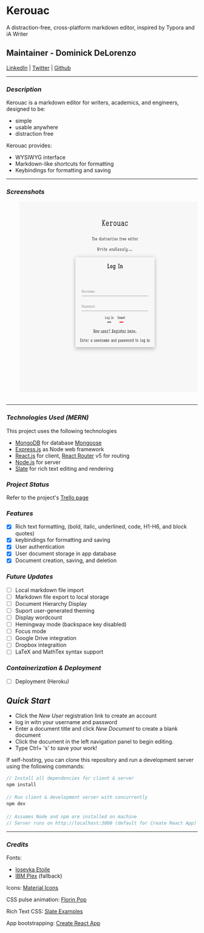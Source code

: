 # Kerouac

A distraction-free, cross-platform markdown editor, inspired by Typora and iA Writer

## Maintainer - Dominick DeLorenzo
[LinkedIn](https://www.linkedin.com/in/dominick-delorenzo-breed) | [Twitter](https://twitter.com/bad_mr_wolf) | [Github](https://github.com/domdelorenzo)


***
### ***Description***

Kerouac is a markdown editor for writers, academics, and engineers, designed to be:
* simple
* usable anywhere
* distraction free

Kerouac provides:
* WYSIWYG interface
* Markdown-like shortcuts for formatting
* Keybindings for formatting and saving

***

### ***Screenshots***

<div align="center">
  <pre>
    <img src="screenshots/Login.png" height="500" />&nbsp;&nbsp;&nbsp;<img src="screenshots/Page.png" height="500" />&nbsp;&nbsp;&nbsp;<img src="screenshots/Prufrock.png" height="500" />
  </pre>
</div>

***
### ***Technologies Used (MERN)***

This project uses the following technologies

- [MongoDB](https://www.mongodb.com/) for database [Mongoose](https://mongoosejs.com/)
- [Express.js](http://expressjs.com/) as Node web framework
- [React.js](https://reactjs.org) for client, [React Router](https://reacttraining.com/react-router/) v5 for routing
- [Node.js](https://nodejs.org/en/) for server
- [Slate](https://github.com/ianstormtaylor/slate) for rich text editing and rendering

### ***Project Status***

Refer to the project's [Trello page](https://trello.com/b/08z798iH/markdown-editor)

### ***Features***
- [x] Rich text formatting, (bold, italic, underlined, code, H1-H6, and block quotes)
- [x] keybindings for formatting and saving
- [x] User authentication
- [x] User document storage in app database
- [x] Document creation, saving, and deletion

### ***Future Updates***
- [ ] Local markdown file import
- [ ] Markdown file export to local storage
- [ ] Document Hierarchy Display
- [ ] Suport user-generated theming
- [ ] Display wordcount
- [ ] Hemingway mode (backspace key disabled)
- [ ] Focus mode
- [ ] Google Drive integration
- [ ] Dropbox integraition
- [ ] LaTeX and MathTex syntax support

### ***Containerization & Deployment***

- [ ] Deployment (Heroku)

## ***Quick Start***

* Click the *New User* registration link to create an account
* log in witn your username and password
* Enter a document title and click *New Document* to create a blank document
* Click the document in the left navigation panel to begin editing.
* Type Ctrl+ 's' to save your work!

If self-hosting, you can clone this repository and run a development server using the following commands:

```javascript
// Install all dependencies for client & server
npm install

// Run client & development server with concurrently
npm dev

// Assumes Node and npm are installed on machine
// Server runs on http://localhost:3000 (default for Create React App)
```

***

### ***Credits***

Fonts: 
* [Iosevka Etoile](https://typeof.net/Iosevka/)
* [IBM Plex](https://www.ibm.com/plex/) (fallback)

Icons: [Material Icons](https://fonts.google.com/icons)

CSS pulse animation: [Florin Pop](https://www.florin-pop.com/blog/2019/03/css-pulse-effect/)

Rich Text CSS: [Slate Examples](https://www.slatejs.org/examples/)

App bootstrapping: [Create React App](https://github.com/facebook/create-react-app)
